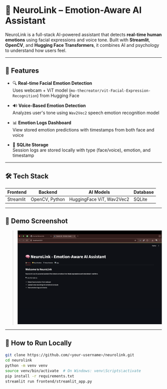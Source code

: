 # 🧠 NeuroLink – Emotion-Aware AI Assistant

NeuroLink is a full-stack AI-powered assistant that detects **real-time human emotions** using facial expressions and voice tone. Built with **Streamlit**, **OpenCV**, and **Hugging Face Transformers**, it combines AI and psychology to understand how users feel.

---

## 🎯 Features

- 🔍 **Real-time Facial Emotion Detection**  
  Uses webcam + ViT model (`mo-thecreator/vit-Facial-Expression-Recognition`) from Hugging Face

- 🔊 **Voice-Based Emotion Detection**  
  Analyzes user's tone using `Wav2Vec2` speech emotion recognition model

- 📊 **Emotion Logs Dashboard**  
  View stored emotion predictions with timestamps from both face and voice

- 💾 **SQLite Storage**  
  Session logs are stored locally with type (face/voice), emotion, and timestamp

---

## 🛠️ Tech Stack

| Frontend        | Backend            | AI Models                            | Database    |
|-----------------|--------------------|--------------------------------------|-------------|
| Streamlit       | OpenCV, Python     | HuggingFace ViT, Wav2Vec2            | SQLite      |

---

## 📸 Demo Screenshot

> ![Demo](/assets/neurolink-demo.png) <!-- You can replace this with a real screenshot -->

---

## 🚀 How to Run Locally

```bash
git clone https://github.com/<your-username>/neurolink.git
cd neurolink
python -m venv venv
source venv/bin/activate  # On Windows: venv\Scripts\activate
pip install -r requirements.txt
streamlit run frontend/streamlit_app.py


